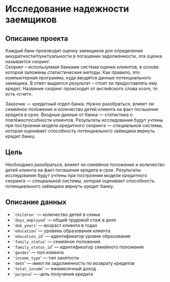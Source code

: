 # Исследование надежности заемщиков

## Описание проекта
Каждый банк производит оценку заемщиков для определения аккуратности/пунктуальности в погашении задолженности, эта оценка называется скоринг. <br>
Скоринг – используемая банками система оценки клиентов, в основе которой заложены статистические методы. Как правило, это компьютерная программа, куда вводятся данные потенциального заемщика. В ответ выдается результат – стоит ли предоставлять ему кредит. Название скоринг происходит от английского слова score, то есть «счет».

Заказчик — кредитный отдел банка. Нужно разобраться, влияет ли семейное положение и количество детей клиента на факт погашения кредита в срок. Входные данные от банка — статистика о платёжеспособности клиентов.
Результаты исследования будут учтены при построении модели кредитного скоринга — специальной системы, которая оценивает способность потенциального заёмщика вернуть кредит банку.

## Цель
Необходимо разобраться, влияет ли семейное положение и количество детей клиента на факт погашения кредита в срок.
Результаты исследования будут учтены при построении модели кредитного скоринга — специальной системы, которая оценивает способность потенциального заёмщика вернуть кредит банку.


## Описание данных
- `'children'` — количество детей в семье
- `'days_employed`' — общий трудовой стаж в днях
- `'dob_years`' — возраст клиента в годах
- `'education`' — уровень образования клиента
- `'education_id`' — идентификатор уровня образования
- `'family_status`' — семейное положение
- `'family_status_id`' — идентификатор семейного положения
- `'gender`' — пол клиента
- `'income_type`' — тип занятости
- `'debt`' — имел ли задолженность по возврату кредитов
- `'total_income`' — ежемесячный доход
- `'purpose`' — цель получения кредита
